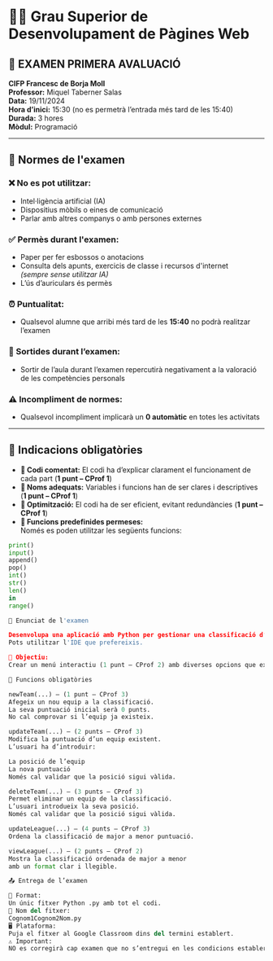 # 🧑‍💻 Grau Superior de Desenvolupament de Pàgines Web  
## 📝 EXAMEN PRIMERA AVALUACIÓ

**CIFP Francesc de Borja Moll**  
**Professor:** Miquel Taberner Salas  
**Data:** 19/11/2024  
**Hora d’inici:** 15:30 (no es permetrà l’entrada més tard de les 15:40)  
**Durada:** 3 hores  
**Mòdul:** Programació  

---

## 📌 Normes de l'examen

### ❌ No es pot utilitzar:
- Intel·ligència artificial (IA)  
- Dispositius mòbils o eines de comunicació  
- Parlar amb altres companys o amb persones externes  

### ✅ Permès durant l'examen:
- Paper per fer esbossos o anotacions  
- Consulta dels apunts, exercicis de classe i recursos d'internet  
  *(sempre sense utilitzar IA)*  
- L’ús d’auriculars és permès  

### ⏰ Puntualitat:
- Qualsevol alumne que arribi més tard de les **15:40** no podrà realitzar l’examen  

### 🚪 Sortides durant l’examen:
- Sortir de l’aula durant l’examen repercutirà negativament a la valoració de les competències personals  

### ⚠️ Incompliment de normes:
- Qualsevol incompliment implicarà un **0 automàtic** en totes les activitats  

---

## 📎 Indicacions obligatòries

- **🔹 Codi comentat:** El codi ha d’explicar clarament el funcionament de cada part (**1 punt – CProf 1**)  
- **🔹 Noms adequats:** Variables i funcions han de ser clares i descriptives (**1 punt – CProf 1**)  
- **🔹 Optimització:** El codi ha de ser eficient, evitant redundàncies (**1 punt – CProf 1**)  
- **🔹 Funcions predefinides permeses:**  
  Només es poden utilitzar les següents funcions:

```python
print()
input()
append()
pop()
int()
str()
len()
in
range()

📄 Enunciat de l'examen

Desenvolupa una aplicació amb Python per gestionar una classificació d’equips i puntuacions.
Pots utilitzar l'IDE que prefereixis.

🎯 Objectiu:
Crear un menú interactiu (1 punt – CProf 2) amb diverses opcions que executin una o més de les funcions següents:

🔧 Funcions obligatòries

newTeam(...) – (1 punt – CProf 3)
Afegeix un nou equip a la classificació.
La seva puntuació inicial serà 0 punts.
No cal comprovar si l’equip ja existeix.

updateTeam(...) – (2 punts – CProf 3)
Modifica la puntuació d’un equip existent.
L’usuari ha d’introduir:

La posició de l’equip
La nova puntuació
Només cal validar que la posició sigui vàlida.

deleteTeam(...) – (3 punts – CProf 3)
Permet eliminar un equip de la classificació.
L’usuari introdueix la seva posició.
Només cal validar que la posició sigui vàlida.

updateLeague(...) – (4 punts – CProf 3)
Ordena la classificació de major a menor puntuació.

viewLeague(...) – (2 punts – CProf 2)
Mostra la classificació ordenada de major a menor
amb un format clar i llegible.

📤 Entrega de l’examen

📁 Format:
Un únic fitxer Python .py amb tot el codi.
📄 Nom del fitxer:
Cognom1Cognom2Nom.py
🖥 Plataforma:
Puja el fitxer al Google Classroom dins del termini establert.
⚠️ Important:
NO es corregirà cap examen que no s’entregui en les condicions establertes.
